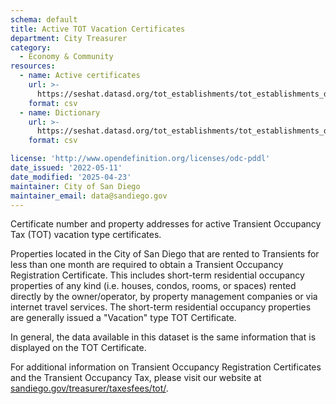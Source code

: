 ```yaml
---
schema: default
title: Active TOT Vacation Certificates
department: City Treasurer
category:
  - Economy & Community
resources:
  - name: Active certificates
    url: >-
      https://seshat.datasd.org/tot_establishments/tot_establishments_datasd.csv
    format: csv
  - name: Dictionary
    url: >-
      https://seshat.datasd.org/tot_establishments/tot_establishments_datasd_dict.csv
    format: csv

license: 'http://www.opendefinition.org/licenses/odc-pddl'
date_issued: '2022-05-11'
date_modified: '2025-04-23'
maintainer: City of San Diego
maintainer_email: data@sandiego.gov
---
```

Certificate number and property addresses for active Transient Occupancy Tax (TOT) vacation type certificates.
<!--more-->

Properties located in the City of San Diego that are rented to Transients for less than one month are required to obtain a Transient Occupancy Registration Certificate.  This includes short-term residential occupancy properties of any kind (i.e. houses, condos, rooms, or spaces) rented directly by the owner/operator, by property management companies or via internet travel services.  The short-term residential occupancy properties are generally issued a "Vacation" type TOT Certificate.

In general, the data available in this dataset is the same information that is displayed on the TOT Certificate.

For additional information on Transient Occupancy Registration Certificates and the Transient Occupancy Tax, please visit our website at [sandiego.gov/treasurer/taxesfees/tot/](https://www.sandiego.gov/treasurer/taxesfees/tot).